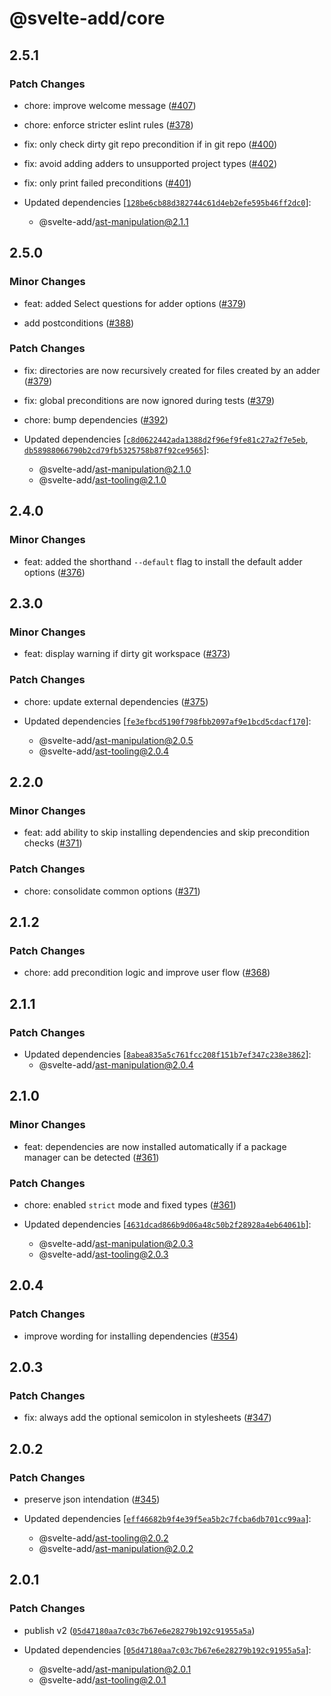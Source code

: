 # @svelte-add/core

## 2.5.1

### Patch Changes

-   chore: improve welcome message ([#407](https://github.com/svelte-add/svelte-add/pull/407))

-   chore: enforce stricter eslint rules ([#378](https://github.com/svelte-add/svelte-add/pull/378))

-   fix: only check dirty git repo precondition if in git repo ([#400](https://github.com/svelte-add/svelte-add/pull/400))

-   fix: avoid adding adders to unsupported project types ([#402](https://github.com/svelte-add/svelte-add/pull/402))

-   fix: only print failed preconditions ([#401](https://github.com/svelte-add/svelte-add/pull/401))

-   Updated dependencies [[`128be6cb88d382744c61d4eb2efe595b46ff2dc0`](https://github.com/svelte-add/svelte-add/commit/128be6cb88d382744c61d4eb2efe595b46ff2dc0)]:
    -   @svelte-add/ast-manipulation@2.1.1

## 2.5.0

### Minor Changes

-   feat: added Select questions for adder options ([#379](https://github.com/svelte-add/svelte-add/pull/379))

-   add postconditions ([#388](https://github.com/svelte-add/svelte-add/pull/388))

### Patch Changes

-   fix: directories are now recursively created for files created by an adder ([#379](https://github.com/svelte-add/svelte-add/pull/379))

-   fix: global preconditions are now ignored during tests ([#379](https://github.com/svelte-add/svelte-add/pull/379))

-   chore: bump dependencies ([#392](https://github.com/svelte-add/svelte-add/pull/392))

-   Updated dependencies [[`c8d0622442ada1388d2f96ef9fe81c27a2f7e5eb`](https://github.com/svelte-add/svelte-add/commit/c8d0622442ada1388d2f96ef9fe81c27a2f7e5eb), [`db58988066790b2cd79fb5325758b87f92ce9565`](https://github.com/svelte-add/svelte-add/commit/db58988066790b2cd79fb5325758b87f92ce9565)]:
    -   @svelte-add/ast-manipulation@2.1.0
    -   @svelte-add/ast-tooling@2.1.0

## 2.4.0

### Minor Changes

-   feat: added the shorthand `--default` flag to install the default adder options ([#376](https://github.com/svelte-add/svelte-add/pull/376))

## 2.3.0

### Minor Changes

-   feat: display warning if dirty git workspace ([#373](https://github.com/svelte-add/svelte-add/pull/373))

### Patch Changes

-   chore: update external dependencies ([#375](https://github.com/svelte-add/svelte-add/pull/375))

-   Updated dependencies [[`fe3efbcd5190f798fbb2097af9e1bcd5cdacf170`](https://github.com/svelte-add/svelte-add/commit/fe3efbcd5190f798fbb2097af9e1bcd5cdacf170)]:
    -   @svelte-add/ast-manipulation@2.0.5
    -   @svelte-add/ast-tooling@2.0.4

## 2.2.0

### Minor Changes

-   feat: add ability to skip installing dependencies and skip precondition checks ([#371](https://github.com/svelte-add/svelte-add/pull/371))

### Patch Changes

-   chore: consolidate common options ([#371](https://github.com/svelte-add/svelte-add/pull/371))

## 2.1.2

### Patch Changes

-   chore: add precondition logic and improve user flow ([#368](https://github.com/svelte-add/svelte-add/pull/368))

## 2.1.1

### Patch Changes

-   Updated dependencies [[`8abea835a5c761fcc208f151b7ef347c238e3862`](https://github.com/svelte-add/svelte-add/commit/8abea835a5c761fcc208f151b7ef347c238e3862)]:
    -   @svelte-add/ast-manipulation@2.0.4

## 2.1.0

### Minor Changes

-   feat: dependencies are now installed automatically if a package manager can be detected ([#361](https://github.com/svelte-add/svelte-add/pull/361))

### Patch Changes

-   chore: enabled `strict` mode and fixed types ([#361](https://github.com/svelte-add/svelte-add/pull/361))

-   Updated dependencies [[`4631dcad866b9d06a48c50b2f28928a4eb64061b`](https://github.com/svelte-add/svelte-add/commit/4631dcad866b9d06a48c50b2f28928a4eb64061b)]:
    -   @svelte-add/ast-manipulation@2.0.3
    -   @svelte-add/ast-tooling@2.0.3

## 2.0.4

### Patch Changes

-   improve wording for installing dependencies ([#354](https://github.com/svelte-add/svelte-add/pull/354))

## 2.0.3

### Patch Changes

-   fix: always add the optional semicolon in stylesheets ([#347](https://github.com/svelte-add/svelte-add/pull/347))

## 2.0.2

### Patch Changes

-   preserve json intendation ([#345](https://github.com/svelte-add/svelte-add/pull/345))

-   Updated dependencies [[`eff46682b9f4e39f5ea5b2c7fcba6db701cc99aa`](https://github.com/svelte-add/svelte-add/commit/eff46682b9f4e39f5ea5b2c7fcba6db701cc99aa)]:
    -   @svelte-add/ast-tooling@2.0.2
    -   @svelte-add/ast-manipulation@2.0.2

## 2.0.1

### Patch Changes

-   publish v2 ([`05d47180aa7c03c7b67e6e28279b192c91955a5a`](https://github.com/svelte-add/svelte-add/commit/05d47180aa7c03c7b67e6e28279b192c91955a5a))

-   Updated dependencies [[`05d47180aa7c03c7b67e6e28279b192c91955a5a`](https://github.com/svelte-add/svelte-add/commit/05d47180aa7c03c7b67e6e28279b192c91955a5a)]:
    -   @svelte-add/ast-manipulation@2.0.1
    -   @svelte-add/ast-tooling@2.0.1
